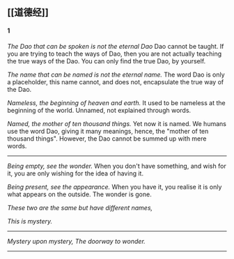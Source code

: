 ## [[道德经]]

#### 1
*The Dao that can be spoken is not the eternal Dao*
Dao cannot be taught. If you are trying to teach the ways of Dao, then you are not actually teaching the true ways of the Dao. You can only find the true Dao, by yourself.

*The name that can be named is not the eternal name.*
The word Dao is only a placeholder, this name cannot, and does not, encapsulate the true way of the Dao.

*Nameless, the beginning of heaven and earth.*
It used to be nameless at the beginning of the world. Unnamed, not explained through words.

*Named, the mother of ten thousand things.*
Yet now it is named. We humans use the word Dao, giving it many meanings, hence, the "mother of ten thousand things". However, the Dao cannot be summed up with mere words.

--- 

*Being empty, see the wonder.*
When you don't have something, and wish for it, you are only wishing for the idea of having it.

*Being present, see the appearance.*
When you have it, you realise it is only what appears on the outside. The wonder is gone.

*These two are the same but have different names,*


*This is mystery.*

---
*Mystery upon mystery,*
*The doorway to wonder.*

---